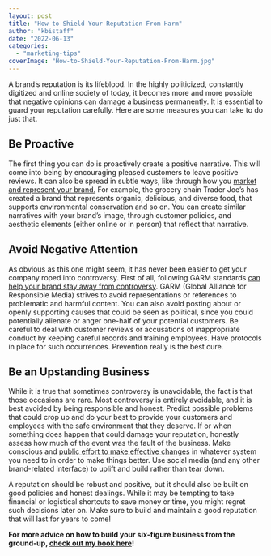 ```yaml
---
layout: post
title: "How to Shield Your Reputation From Harm"
author: "kbistaff"
date: "2022-06-13"
categories: 
  - "marketing-tips"
coverImage: "How-to-Shield-Your-Reputation-From-Harm.jpg"
---
```


A brand’s reputation is its lifeblood. In the highly politicized, constantly digitized and online society of today, it becomes more and more possible that negative opinions can damage a business permanently. It is essential to guard your reputation carefully. Here are some measures you can take to do just that.

## **Be Proactive**

The first thing you can do is proactively create a positive narrative. This will come into being by encouraging pleased customers to leave positive reviews. It can also be spread in subtle ways, like through how you [market and represent your brand.](https://www.liveadmins.com/blog/3-ways-to-create-a-positive-brand-image/#:~:text=3%20Ways%20to%20Create%20a%20Positive%20Brand%20Image,your%20customers%20have%20a%20positive%20perception%20about%20) For example, the grocery chain Trader Joe’s has created a brand that represents organic, delicious, and diverse food, that supports environmental conservation and so on. You can create similar narratives with your brand’s image, through customer policies, and aesthetic elements (either online or in person) that reflect that narrative.

## **Avoid Negative Attention**

As obvious as this one might seem, it has never been easier to get your company roped into controversy. First of all, following GARM standards [can help your brand stay away from controversy](https://channelfactory.com/how-to-align-your-brand-with-garm-standards-what-to-know/). GARM (Global Alliance for Responsible Media) strives to avoid representations or references to problematic and harmful content. You can also avoid posting about or openly supporting causes that could be seen as political, since you could potentially alienate or anger one-half of your potential customers. Be careful to deal with customer reviews or accusations of inappropriate conduct by keeping careful records and training employees. Have protocols in place for such occurrences. Prevention really is the best cure.

## **Be an Upstanding Business**

While it is true that sometimes controversy is unavoidable, the fact is that those occasions are rare. Most controversy is entirely avoidable, and it is best avoided by being responsible and honest. Predict possible problems that could crop up and do your best to provide your customers and employees with the safe environment that they deserve. If or when something does happen that could damage your reputation, honestly assess how much of the event was the fault of the business. Make conscious and [public effort to make effective changes](https://www.klemchuk.com/ideate/importance-of-honesty-in-workplace) in whatever system you need to in order to make things better. Use social media (and any other brand-related interface) to uplift and build rather than tear down.

A reputation should be robust and positive, but it should also be built on good policies and honest dealings. While it may be tempting to take financial or logistical shortcuts to save money or time, you might regret such decisions later on. Make sure to build and maintain a good reputation that will last for years to come!

**For more advice on how to build your six-figure business from the ground-up, [check out my book here](https://ebook.katebagoy.com/lto)!**
